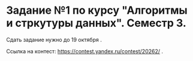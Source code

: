 # Задание №1 по курсу "Алгоритмы и стркутуры данных". Семестр 3.

Сдать задание нужно до 19 октября       .

Ссылка на контест: https://contest.yandex.ru/contest/20262/ .
